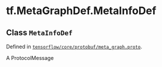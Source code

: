 <div itemscope itemtype="http://developers.google.com/ReferenceObject">
<meta itemprop="name" content="tf.MetaGraphDef.MetaInfoDef" />
<meta itemprop="path" content="Stable" />
</div>

# tf.MetaGraphDef.MetaInfoDef

## Class `MetaInfoDef`





Defined in [`tensorflow/core/protobuf/meta_graph.proto`](/code/stable/tensorflow/core/protobuf/meta_graph.proto).

A ProtocolMessage

